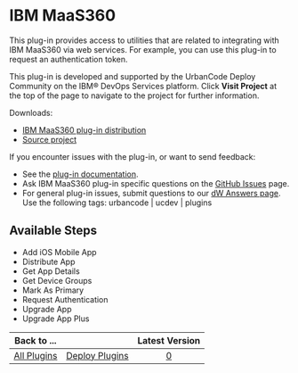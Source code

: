
IBM MaaS360
===========

This plug-in provides access to utilities that are related to integrating with IBM MaaS360 via web services. For example, you can use this plug-in to request an authentication token.

This plug-in is developed and supported by the UrbanCode Deploy Community on the IBM® DevOps Services platform. Click **Visit Project** at the top of the page to navigate to the project for further information.

Downloads:

* [IBM MaaS360 plug-in distribution](https://github.com/UrbanCode/IBM-MaaS360-UCD/releases)
* [Source project](https://github.com/UrbanCode/IBM-MaaS360-UCD)

If you encounter issues with the plug-in, or want to send feedback:

* See the [plug-in documentation](https://github.com/UrbanCode/IBM-MaaS360-UCD/tree/master/doc).
* Ask IBM MaaS360 plug-in specific questions on the [GitHub Issues](https://github.com/UrbanCode/IBM-MaaS360-UCD/issues) page.
* For general plug-in issues, submit questions to our [dW Answers page](https://community.ibm.com/community/user/wasdevops/urbancode-discussion). Use the following tags: urbancode | ucdev | plugins


Available Steps
---------------

* Add iOS Mobile App
* Distribute App
* Get App Details
* Get Device Groups
* Mark As Primary
* Request Authentication
* Upgrade App
* Upgrade App Plus



|Back to ...||Latest Version|
| :---: | :---: | :---: |
|[All Plugins](../../index.md)|[Deploy Plugins](../README.md)|[0]()|

